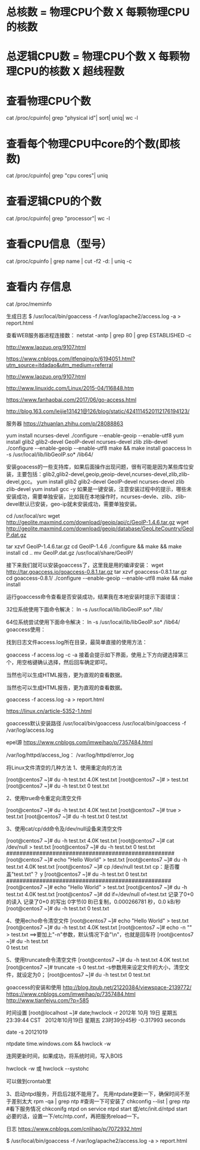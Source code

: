 
# 总核数 = 物理CPU个数 X 每颗物理CPU的核数 
# 总逻辑CPU数 = 物理CPU个数 X 每颗物理CPU的核数 X 超线程数

# 查看物理CPU个数
cat /proc/cpuinfo| grep "physical id"| sort| uniq| wc -l

# 查看每个物理CPU中core的个数(即核数)
cat /proc/cpuinfo| grep "cpu cores"| uniq

# 查看逻辑CPU的个数
cat /proc/cpuinfo| grep "processor"| wc -l

# 查看CPU信息（型号）
cat /proc/cpuinfo | grep name | cut -f2 -d: | uniq -c

# 查看内 存信息
 cat /proc/meminfo

生成日志
$ /usr/local/bin/goaccess -f /var/log/apache2/access.log -a > report.html

查看WEB服务器进程连接数：
netstat -antp | grep 80 | grep ESTABLISHED -c

http://www.laozuo.org/9107.html

https://www.cnblogs.com/itfenqing/p/6194051.html?utm_source=itdadao&utm_medium=referral

http://www.laozuo.org/9107.html

http://www.linuxidc.com/Linux/2015-04/116848.htm

https://www.fanhaobai.com/2017/06/go-access.html

http://blog.163.com/leijie131421@126/blog/static/4241114520112176194123/


服务器
https://zhuanlan.zhihu.com/p/28088863


 yum install ncurses-devel
./configure --enable-geoip --enable-utf8
 yum install glib2 glib2-devel GeoIP-devel  ncurses-devel zlib zlib-devel
 ./configure --enable-geoip --enable-utf8
 make && make install
 goaccess
 ln -s /usr/local/lib/libGeoIP.so* /lib64/
 
 
 安装goacess的一些支持库，如果后面操作出现问题，很有可能是因为某些库位安装，主要包括：glib2,glib2-devel,geoip,geoip-devel,ncurses-devel,zlib,zlib-devel,gcc。
 yum install glib2 glib2-devel GeoIP-devel  ncurses-devel zlib zlib-devel
 yum install gcc -y
 如果是一键安装，注意安装过程中的提示，哪些未安装成功，需要单独安装，比如我在本地操作时，ncurses-devle、zlib、zlib-devel默认已安装，geo-ip就未安装成功，需要单独安装。
 
 cd /usr/local/src
wget http://geolite.maxmind.com/download/geoip/api/c/GeoIP-1.4.6.tar.gz
wget http://geolite.maxmind.com/download/geoip/database/GeoLiteCountry/GeoIP.dat.gz

tar xzvf GeoIP-1.4.6.tar.gz
cd GeoIP-1.4.6
./configure && make && make install
cd ..
mv GeoIP.dat.gz /usr/local/share/GeoIP/
 
接下来我们就可以安装goaccess了，这里我是用的编译安装：
wget http://tar.goaccess.io/goaccess-0.8.1.tar.gz
tar xzvf goaccess-0.8.1.tar.gz
cd goaccess-0.8.1/
./configure --enable-geoip --enable-utf8
make && make install

运行goaccess命令查看是否安装成功，结果我在本地安装时提示下面错误：

32位系统使用下面命令解决：
ln -s /usr/local/lib/libGeoIP.so* /lib/

64位系统尝试使用下面命令解决：
ln -s /usr/local/lib/libGeoIP.so* /lib64/
goaccess使用：

找到日志文件access.log所在目录，最简单直接的使用方法：

goaccess -f access.log -c -a
接着会提示如下界面，使用上下方向键选择第三个，用空格键确认选择，然后回车确定即可。

当然也可以生成HTML报告，更为直观的查看数据。

当然也可以生成HTML报告，更为直观的查看数据。

goaccess -f access.log -a > report.html


https://linux.cn/article-5352-1.html


goaccess默认安装路径
/usr/local/bin/goaccess
/usr/local/bin/goaccess -f /var/log/access.log

epel源
https://www.cnblogs.com/imweihao/p/7357484.html


   /var/log/httpd/access_log：
   /var/log/httpd/error_log


 将Linux文件清空的几种方法
1、使用重定向的方法

[root@centos7 ~]# du -h test.txt 
4.0K    test.txt
[root@centos7 ~]# > test.txt 
[root@centos7 ~]# du -h test.txt 
0    test.txt

 
2、使用true命令重定向清空文件

[root@centos7 ~]# du -h test.txt 
4.0K    test.txt
[root@centos7 ~]# true > test.txt 
[root@centos7 ~]# du -h test.txt 
0    test.txt

 
3、使用cat/cp/dd命令及/dev/null设备来清空文件

[root@centos7 ~]# du -h test.txt 
4.0K    test.txt
[root@centos7 ~]# cat /dev/null >  test.txt 
[root@centos7 ~]# du -h test.txt 
0    test.txt
###################################################
[root@centos7 ~]# echo "Hello World" > test.txt 
[root@centos7 ~]# du -h test.txt 
4.0K    test.txt
[root@centos7 ~]# cp /dev/null test.txt 
cp：是否覆盖"test.txt"？ y
[root@centos7 ~]# du -h test.txt 
0    test.txt
##################################################
[root@centos7 ~]# echo "Hello World" > test.txt 
[root@centos7 ~]# du -h test.txt 
4.0K    test.txt
[root@centos7 ~]# dd if=/dev/null of=test.txt 
记录了0+0 的读入
记录了0+0 的写出
0字节(0 B)已复制，0.000266781 秒，0.0 kB/秒
[root@centos7 ~]# du -h test.txt 
0    test.txt


 
4、使用echo命令清空文件
[root@centos7 ~]# echo "Hello World" > test.txt 
[root@centos7 ~]# du -h test.txt 
4.0K    test.txt
[root@centos7 ~]# echo -n "" > test.txt    ==>要加上"-n"参数，默认情况下会"\n"，也就是回车符
[root@centos7 ~]# du -h test.txt  
0    test.txt

 
5、使用truncate命令清空文件
[root@centos7 ~]# du -h test.txt 
4.0K    test.txt
[root@centos7 ~]# truncate -s 0 test.txt   -s参数用来设定文件的大小，清空文件，就设定为0；
[root@centos7 ~]# du -h test.txt 
0    test.txt



goaccess的安装和使用
http://blog.itpub.net/21220384/viewspace-2139772/
https://www.cnblogs.com/imweihao/p/7357484.html
http://www.tianfeiyu.com/?p=585



时间设置
[root@localhost ~]# date;hwclock -r 
2012年 10月 19日 星期五 23:39:44 CST  
2012年10月19日 星期五 23时39分45秒  -0.317993 seconds 

date -s 20121019  

ntpdate time.windows.com && hwclock -w  

连网更新时间，如果成功，将系统时间，写入BOIS

hwclock -w 或 hwclock --systohc

可以做到crontab里

3、启动ntpd服务，开启后2就不能用了。
先用ntpdate更新一下，确保时间不至于差别太大
rpm -qa | grep ntp #查询一下可安装了
chkconfig --list | grep ntp #看下服务情况
chkconifg ntpd on
service ntpd start 或/etc/init.d/ntpd start
必要的话，设置一下/etc/ntp.conf，再把服务reload一下。


日志
https://www.cnblogs.com/cnlihao/p/7072932.html

$ /usr/local/bin/goaccess -f /var/log/apache2/access.log -a > report.html
